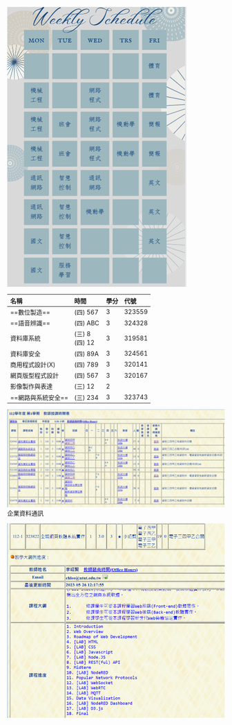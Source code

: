 ![image.png](https://raw.githubusercontent.com/Ash0645/image_remote/main/202306300204673.png)

| 名稱             | 時間                     | 學分 | 代號   |
|:---------------- |:------------------------ |:---- |:------ |
| ==數位製造==         | (四) 567                 | 3    | 323559 |
| ==語音辨識==         | (四) ABC                 | 3    | 324328 |
| 資料庫系統       | (三) 8<div>(四) 12</div> | 3    | 319581 |
| 資料庫安全       | (四) 89A                 | 3    | 324561 |
| 商用程式設計(X)  | (四) 789&nbsp;           | 3    | 320141 |
| 網頁版型程式設計 | (四) 567                 | 3    | 320167 |
| 影像製作與表達   | (三) 12                  | 2    |        |
|==網路與系統安全==    | (三) 234                 | 3    | 323743 |

![image.png](https://raw.githubusercontent.com/Ash0645/image_remote/main/202308290325898.png)
企業資料通訊

![image.png](https://raw.githubusercontent.com/Ash0645/image_remote/main/202308290330773.png)
